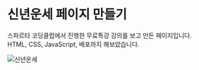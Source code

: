 # 신년운세 페이지 만들기

스파르타 코딩클럽에서 진행한 무료특강 강의를 보고 만든 페이지입니다. <br>
HTML, CSS, JavaScript, 배포까지 해보았습니다.

![신년운세](https://user-images.githubusercontent.com/76716519/107482788-8212d880-6bc3-11eb-8c1b-7f5c18f30a84.gif)
